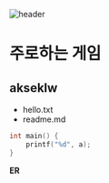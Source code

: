 ![header](https://capsule-render.vercel.app/api?type=Waving&color=4e63d6&height=200&section=header&text=Qmais&fontSize=50&animation=fadeIn&fontColor=DDDDDD)

# 주로하는 게임

> 

>> 

## akseklw

* hello.txt
* readme.md

```c
int main() {
    printf("%d", a);
}
```
**ER**
